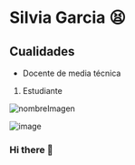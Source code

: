 # Silvia Garcia :tired_face:

## Cualidades
- Docente de media técnica
1. Estudiante

![nombreImagen](https://upload.wikimedia.org/wikipedia/commons/thumb/0/03/Eiche_bei_Graditz.jpg/1200px-Eiche_bei_Graditz.jpg)


![image](https://user-images.githubusercontent.com/30872921/166819928-8ff6e1a3-59e7-43a0-89aa-9776e9fb9c4d.png)



### Hi there 👋

<!--
**Garcia091/Garcia091** is a ✨ _special_ ✨ repository because its `README.md` (this file) appears on your GitHub profile.

Here are some ideas to get you started:

- 🔭 I’m currently working on ...
- 🌱 I’m currently learning ...
- 👯 I’m looking to collaborate on ...
- 🤔 I’m looking for help with ...
- 💬 Ask me about ...
- 📫 How to reach me: ...
- 😄 Pronouns: ...
- ⚡ Fun fact: ...
-->
